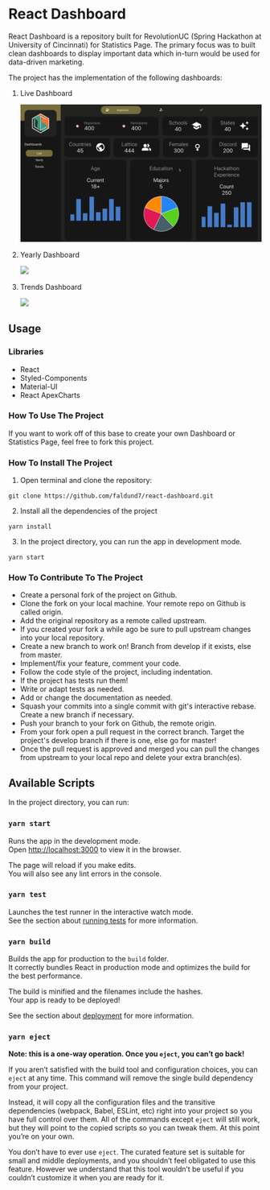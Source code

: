 # React Dashboard

React Dashboard is a repository built for RevolutionUC (Spring Hackathon at University of Cincinnati) for Statistics Page. The primary focus was to built clean dashboards to display important data which in-turn would be used for data-driven marketing.

The project has the implementation of the following dashboards:
1. Live Dashboard

   ![](./src/assets/videos/live.gif)

2. Yearly Dashboard

   ![](./src/assets/videos/yearly.gif)
   
3. Trends Dashboard

   ![](./src/assets/videos/trends.gif) 
   
## Usage
### Libraries
- React
- Styled-Components
- Material-UI
- React ApexCharts


### How To Use The Project
If you want to work off of this base to create your own Dashboard or Statistics Page, feel free to fork this project.


### How To Install The Project
1. Open terminal and clone the repository:
```
git clone https://github.com/faldund7/react-dashboard.git
```
2. Install all the dependencies of the project
```
yarn install
```
3. In the project directory, you can run the app in development mode.
```
yarn start
```


### How To Contribute To The Project
- Create a personal fork of the project on Github.
- Clone the fork on your local machine. Your remote repo on Github is called origin.
- Add the original repository as a remote called upstream.
- If you created your fork a while ago be sure to pull upstream changes into your local repository.
- Create a new branch to work on! Branch from develop if it exists, else from master.
- Implement/fix your feature, comment your code.
- Follow the code style of the project, including indentation.
- If the project has tests run them!
- Write or adapt tests as needed.
- Add or change the documentation as needed.
- Squash your commits into a single commit with git's interactive rebase. Create a new branch if necessary.
- Push your branch to your fork on Github, the remote origin.
- From your fork open a pull request in the correct branch. Target the project's develop branch if there is one, else go for master!
- Once the pull request is approved and merged you can pull the changes from upstream to your local repo and delete your extra branch(es).


## Available Scripts

In the project directory, you can run:

### `yarn start`

Runs the app in the development mode.\
Open [http://localhost:3000](http://localhost:3000) to view it in the browser.

The page will reload if you make edits.\
You will also see any lint errors in the console.

### `yarn test`

Launches the test runner in the interactive watch mode.\
See the section about [running tests](https://facebook.github.io/create-react-app/docs/running-tests) for more information.

### `yarn build`

Builds the app for production to the `build` folder.\
It correctly bundles React in production mode and optimizes the build for the best performance.

The build is minified and the filenames include the hashes.\
Your app is ready to be deployed!

See the section about [deployment](https://facebook.github.io/create-react-app/docs/deployment) for more information.

### `yarn eject`

**Note: this is a one-way operation. Once you `eject`, you can’t go back!**

If you aren’t satisfied with the build tool and configuration choices, you can `eject` at any time. This command will remove the single build dependency from your project.

Instead, it will copy all the configuration files and the transitive dependencies (webpack, Babel, ESLint, etc) right into your project so you have full control over them. All of the commands except `eject` will still work, but they will point to the copied scripts so you can tweak them. At this point you’re on your own.

You don’t have to ever use `eject`. The curated feature set is suitable for small and middle deployments, and you shouldn’t feel obligated to use this feature. However we understand that this tool wouldn’t be useful if you couldn’t customize it when you are ready for it.
